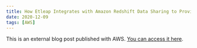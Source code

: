 ```yaml
---
title: How Etleap Integrates with Amazon Redshift Data Sharing to Provide Isolation of ETL and BI Workloads
date: 2020-12-09
tags: [AWS]
---
```


This is an external blog post published with AWS. [You can access it here](https://aws.amazon.com/blogs/apn/how-etleap-integrates-with-amazon-redshift-data-sharing-to-provide-isolation-of-etl-and-bi-workloads/).
